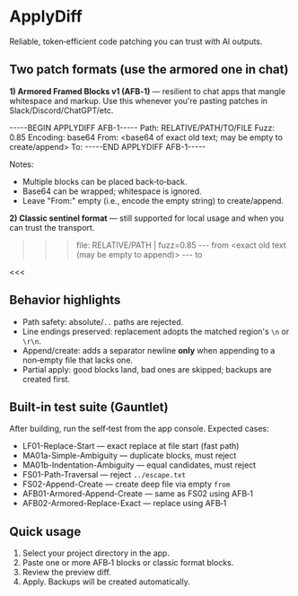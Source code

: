 ApplyDiff
=========

Reliable, token‑efficient code patching you can trust with AI outputs.

## Two patch formats (use the armored one in chat)

**1) Armored Framed Blocks v1 (AFB‑1)** — resilient to chat apps that mangle whitespace and markup.
Use this whenever you're pasting patches in Slack/Discord/ChatGPT/etc.

-----BEGIN APPLYDIFF AFB-1-----
Path: RELATIVE/PATH/TO/FILE
Fuzz: 0.85
Encoding: base64
From:
<base64 of exact old text; may be empty to create/append>
To:
<base64 of new text>
-----END APPLYDIFF AFB-1-----

Notes:
- Multiple blocks can be placed back‑to‑back.
- Base64 can be wrapped; whitespace is ignored.
- Leave "From:" empty (i.e., encode the empty string) to create/append.

**2) Classic sentinel format** — still supported for local usage and when you can trust the transport.

>>> file: RELATIVE/PATH | fuzz=0.85
--- from
<exact old text (may be empty to append)>
--- to
<new text>
<<<

## Behavior highlights

- Path safety: absolute/`..` paths are rejected.
- Line endings preserved: replacement adopts the matched region's `\n` or `\r\n`.
- Append/create: adds a separator newline **only** when appending to a non‑empty file that lacks one.
- Partial apply: good blocks land, bad ones are skipped; backups are created first.

## Built‑in test suite (Gauntlet)

After building, run the self‑test from the app console. Expected cases:

- LF01-Replace-Start — exact replace at file start (fast path)
- MA01a-Simple-Ambiguity — duplicate blocks, must reject
- MA01b-Indentation-Ambiguity — equal candidates, must reject
- FS01-Path-Traversal — reject `../escape.txt`
- FS02-Append-Create — create deep file via empty `from`
- AFB01-Armored-Append-Create — same as FS02 using AFB‑1
- AFB02-Armored-Replace-Exact — replace using AFB‑1

## Quick usage

1. Select your project directory in the app.
2. Paste one or more AFB‑1 blocks or classic format blocks.
3. Review the preview diff.
4. Apply. Backups will be created automatically.